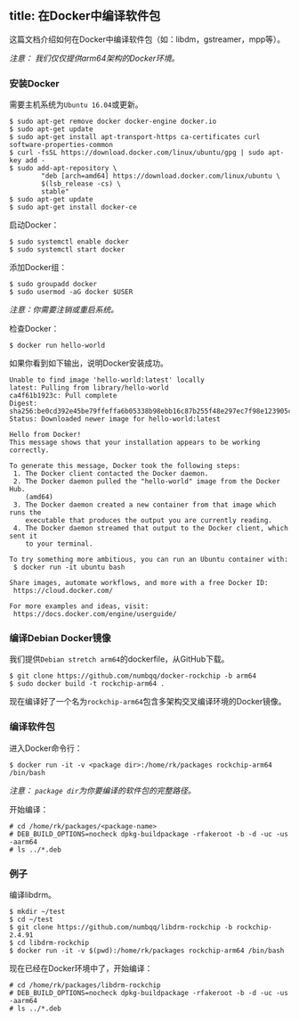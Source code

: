 title: 在Docker中编译软件包
---

这篇文档介绍如何在Docker中编译软件包（如：libdm，gstreamer，mpp等）。

*注意： 我们仅仅提供arm64架构的Docker环境。*

### 安装Docker
需要主机系统为`Ubuntu 16.04`或更新。

```
$ sudo apt-get remove docker docker-engine docker.io
$ sudo apt-get update
$ sudo apt-get install apt-transport-https ca-certificates curl software-properties-common
$ curl -fsSL https://download.docker.com/linux/ubuntu/gpg | sudo apt-key add -
$ sudo add-apt-repository \
		"deb [arch=amd64] https://download.docker.com/linux/ubuntu \
		$(lsb_release -cs) \
		stable"
$ sudo apt-get update
$ sudo apt-get install docker-ce
```

启动Docker：
```
$ sudo systemctl enable docker
$ sudo systemctl start docker
```

添加Docker组：
```
$ sudo groupadd docker
$ sudo usermod -aG docker $USER
```

*注意：你需要注销或重启系统。*

检查Docker：
```
$ docker run hello-world
```
如果你看到如下输出，说明Docker安装成功。
```
Unable to find image 'hello-world:latest' locally
latest: Pulling from library/hello-world
ca4f61b1923c: Pull complete
Digest: sha256:be0cd392e45be79ffeffa6b05338b98ebb16c87b255f48e297ec7f98e123905c
Status: Downloaded newer image for hello-world:latest

Hello from Docker!
This message shows that your installation appears to be working correctly.

To generate this message, Docker took the following steps:
 1. The Docker client contacted the Docker daemon.
 2. The Docker daemon pulled the "hello-world" image from the Docker Hub.
    (amd64)
 3. The Docker daemon created a new container from that image which runs the
    executable that produces the output you are currently reading.
 4. The Docker daemon streamed that output to the Docker client, which sent it
    to your terminal.

To try something more ambitious, you can run an Ubuntu container with:
 $ docker run -it ubuntu bash

Share images, automate workflows, and more with a free Docker ID:
 https://cloud.docker.com/

For more examples and ideas, visit:
 https://docs.docker.com/engine/userguide/
```

### 编译Debian Docker镜像
我们提供`Debian stretch arm64`的dockerfile，从GitHub下载。
```
$ git clone https://github.com/numbqq/docker-rockchip -b arm64
$ sudo docker build -t rockchip-arm64 .
```
现在编译好了一个名为`rockchip-arm64`包含多架构交叉编译环境的Docker镜像。

### 编译软件包

进入Docker命令行：
```
$ docker run -it -v <package dir>:/home/rk/packages rockchip-arm64 /bin/bash
```
*注意： `package dir`为你要编译的软件包的完整路径。*

开始编译：
```
# cd /home/rk/packages/<package-name>
# DEB_BUILD_OPTIONS=nocheck dpkg-buildpackage -rfakeroot -b -d -uc -us -aarm64
# ls ../*.deb
```

### 例子
编译libdrm。

```
$ mkdir ~/test
$ cd ~/test
$ git clone https://github.com/numbqq/libdrm-rockchip -b rockchip-2.4.91
$ cd libdrm-rockchip
$ docker run -it -v $(pwd):/home/rk/packages rockchip-arm64 /bin/bash
```
现在已经在Docker环境中了，开始编译：
```
# cd /home/rk/packages/libdrm-rockchip
# DEB_BUILD_OPTIONS=nocheck dpkg-buildpackage -rfakeroot -b -d -uc -us -aarm64
# ls ../*.deb
```

